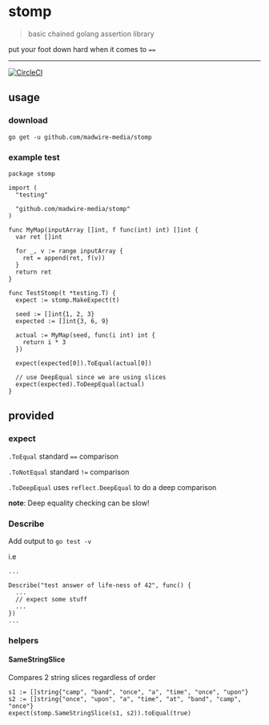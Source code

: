 # stomp
> basic chained golang assertion library

put your foot down hard when it comes to `==`
_____
[![CircleCI](https://circleci.com/gh/madwire-media/stomp.svg?style=shield&circle-token=9ec978c27ff93132c7003c9235121f02d7839999)](https://circleci.com/gh/madwire-media/stomp)

## usage
### download
`go get -u github.com/madwire-media/stomp`

### example test
```
package stomp

import (
  "testing"

  "github.com/madwire-media/stomp"
)

func MyMap(inputArray []int, f func(int) int) []int {
  var ret []int

  for _, v := range inputArray {
    ret = append(ret, f(v))
  }
  return ret
}

func TestStomp(t *testing.T) {
  expect := stomp.MakeExpect(t)

  seed := []int{1, 2, 3}
  expected := []int{3, 6, 9}

  actual := MyMap(seed, func(i int) int {
    return i * 3
  })

  expect(expected[0]).ToEqual(actual[0])

  // use DeepEqual since we are using slices
  expect(expected).ToDeepEqual(actual)
}
```

## provided
### expect
`.ToEqual` standard `==` comparison

`.ToNotEqual` standard `!=` comparison

`.ToDeepEqual` uses `reflect.DeepEqual` to do a deep comparison 

**note**: Deep equality checking can be slow!

### Describe
Add output to `go test -v`

i.e
```
...

Describe("test answer of life-ness of 42", func() {
  ...
  // expect some stuff
  ...
})
...
```

### helpers
#### SameStringSlice
Compares 2 string slices regardless of order

```
s1 := []string{"camp", "band", "once", "a", "time", "once", "upon"}
s2 := []string{"once", "upon", "a", "time", "at", "band", "camp", "once"}
expect(stomp.SameStringSlice(s1, s2)).toEqual(true)
```
